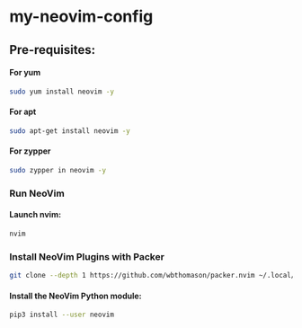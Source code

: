 # my-neovim-config

## Pre-requisites:
#### For yum
```bash
sudo yum install neovim -y
```
#### For apt
```bash
sudo apt-get install neovim -y
```
#### For zypper
```bash
sudo zypper in neovim -y
```

### Run NeoVim

#### Launch nvim:

```bash
nvim
```

### Install NeoVim Plugins with Packer

```bash
git clone --depth 1 https://github.com/wbthomason/packer.nvim ~/.local/share/nvim/site/pack/packer/start/packer.nvim
```

#### Install the NeoVim Python module:

```bash
pip3 install --user neovim
```